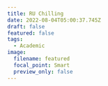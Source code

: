 ```yaml
---
title: RU Chilling
date: 2022-08-04T05:00:37.745Z
draft: false
featured: false
tags:
  - Academic
image:
  filename: featured
  focal_point: Smart
  preview_only: false
---
```

